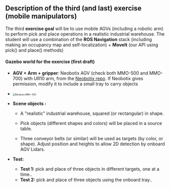 ## Description of the third (and last) exercise (mobile manipulators)

The third **exercise goal** will be to use mobile AGVs (including a robotic arm) to perform pick and place operations in a realistic industrial warehouse. The student will use a combination of the **ROS Navigation** stack (including making an occupancy map and self-localization) + **MoveIt** (our API using pick() and place() methods)

#### Gazebo world for the exercise (first draft)

- **AGV + Arm + gripper**: Neobotix AGV (check both MMO-500 and MMO-700) with UR10 arm, from the [Neobotix repo](https://github.com/neobotix/neo_simulation). If Neobotix gives permission, modify it to include a small tray to carry objects

- <img src="https://www.neobotix-roboter.de/fileadmin/_processed_/0/d/csm_MMO-500-UR10-Main_%C3%BCbersicht_2ed8566837.jpg" alt="Neobotix MM=-500" style="zoom:50%;" />

  

- **Scene objects :**

  - A "realistic" industrial warehouse, squared (or rectangular) in shape. 

  - Pick objects (different shapes and colors) will be placed in a source table. 

  - Three conveyor belts (or similar) will be used as targets (by color, or shape). Adjust position and heights to allow 2D detection by onboard AGV Lidars. 

    

- **Test:**
  - **Test 1:** pick and place of three objects in different targets, one at a time.. 
  - **Test 2:** pick and place of three objects using the onboard tray.. 